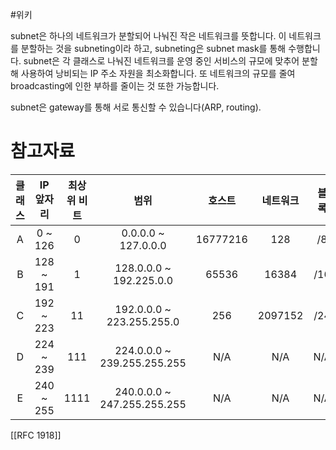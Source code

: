 #위키

subnet은 하나의 네트워크가 분할되어 나눠진 작은 네트워크를 뜻합니다. 이 네트워크를 분할하는 것을 subneting이라 하고, subneting은 subnet mask를 통해 수행합니다. subnet은 각 클래스로 나눠진 네트워크를 운영 중인 서비스의 규모에 맞추어 분할해 사용하여 낭비되는 IP 주소 자원을 최소화합니다. 또 네트워크의 규모를 줄여 broadcasting에 인한 부하를 줄이는 것 또한 가능합니다.

subnet은 gateway를 통해 서로 통신할 수 있습니다(ARP, routing).


# 참고자료
| 클래스 | IP 앞자리 | 최상위 비트 | 범위 | 호스트 | 네트워크  | 블록 |
| :--: | :--: | :--: | :--: | :--: | :--: | :--: |
| A | 0 ~ 126 | 0 | 0.0.0.0 ~ 127.0.0.0 | 16777216 | 128 | /8 |
| B | 128 ~ 191 | 1 | 128.0.0.0 ~ 192.225.0.0 | 65536 | 16384 | /16 |
| C | 192 ~ 223 | 11 | 192.0.0.0 ~ 223.255.255.0 | 256 | 2097152 | /24 |
| D | 224 ~ 239 | 111 | 224.0.0.0 ~ 239.255.255.255 | N/A | N/A | N/A |
| E | 240 ~ 255 | 1111 | 240.0.0.0 ~ 247.255.255.255 | N/A | N/A | N/A |
[[RFC 1918]]


